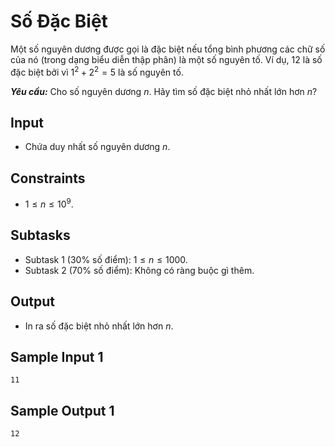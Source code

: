 # Số Đặc Biệt

Một số nguyên dương được gọi là đặc biệt nếu tổng bình phương các chữ số của nó (trong dạng biểu diễn thập phân) là một số nguyên tố. Ví dụ, $12$ là số đặc biệt bởi vì $1^2 + 2^2 = 5$ là số nguyên tố.

***Yêu cầu:*** Cho số nguyên dương $n$. Hãy tìm số đặc biệt nhỏ nhất lớn hơn $n?$

## Input

- Chứa duy nhất số nguyên dương $n$.

## Constraints

- $1 \le n \le 10^9$.

## Subtasks

- Subtask $1$ ($30\%$ số điểm): $1 \le n \le 1000$.
- Subtask $2$ ($70\%$ số điểm): Không có ràng buộc gì thêm.

## Output

- In ra số đặc biệt nhỏ nhất lớn hơn $n$.

## Sample Input 1

```
11
```

## Sample Output 1

```
12
```



